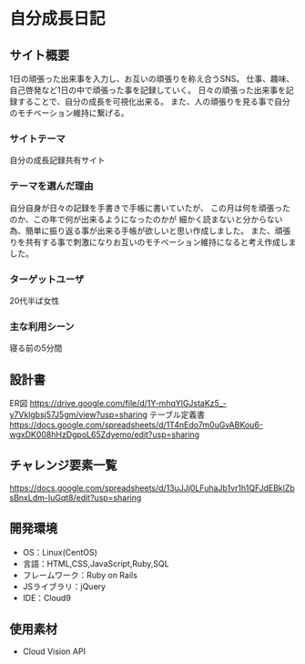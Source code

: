 # 自分成長日記

## サイト概要
1日の頑張った出来事を入力し、お互いの頑張りを称え合うSNS。
仕事、趣味、自己啓発など1日の中で頑張った事を記録していく。
日々の頑張った出来事を記録することで、自分の成長を可視化出来る。
また、人の頑張りを見る事で自分のモチベーション維持に繋げる。

### サイトテーマ
自分の成長記録共有サイト

### テーマを選んだ理由
自分自身が日々の記録を手書きで手帳に書いていたが、
この月は何を頑張ったのか、この年で何が出来るようになったのかが
細かく読まないと分からない為、簡単に振り返る事が出来る手帳が欲しいと思い作成しました。
また、頑張りを共有する事で刺激になりお互いのモチベーション維持になると考え作成しました。

### ターゲットユーザ
20代半ば女性

### 主な利用シーン
寝る前の5分間

## 設計書
ER図
https://drive.google.com/file/d/1Y-mhqYlGJstaKz5_-y7Vklgbsj57J5gm/view?usp=sharing
テーブル定義書
https://docs.google.com/spreadsheets/d/1T4nEdo7m0uGvABKou6-wgxDK008hHzDgpoL65Zdyemo/edit?usp=sharing

## チャレンジ要素一覧
https://docs.google.com/spreadsheets/d/13uJJj0LFuhaJb1vr1h1QFJdEBklZbsBnxLdm-IuGqt8/edit?usp=sharing

## 開発環境
- OS：Linux(CentOS)
- 言語：HTML,CSS,JavaScript,Ruby,SQL
- フレームワーク：Ruby on Rails
- JSライブラリ：jQuery
- IDE：Cloud9

## 使用素材
- Cloud Vision API